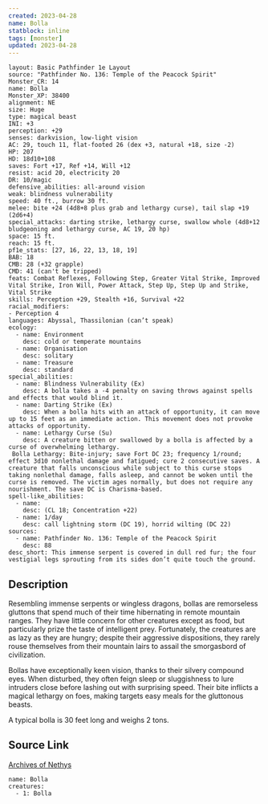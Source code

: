 ```yaml
---
created: 2023-04-28
name: Bolla
statblock: inline
tags: [monster]
updated: 2023-04-28
---
```

```statblock
layout: Basic Pathfinder 1e Layout
source: "Pathfinder No. 136: Temple of the Peacock Spirit"
Monster_CR: 14
name: Bolla
Monster_XP: 38400
alignment: NE
size: Huge
type: magical beast
INI: +3
perception: +29
senses: darkvision, low-light vision
AC: 29, touch 11, flat-footed 26 (dex +3, natural +18, size -2)
HP: 207
HD: 18d10+108
saves: Fort +17, Ref +14, Will +12
resist: acid 20, electricity 20
DR: 10/magic
defensive_abilities: all-around vision
weak: blindness vulnerability
speed: 40 ft., burrow 30 ft.
melee: bite +24 (4d8+8 plus grab and lethargy curse), tail slap +19 (2d6+4)
special_attacks: darting strike, lethargy curse, swallow whole (4d8+12 bludgeoning and lethargy curse, AC 19, 20 hp)
space: 15 ft.
reach: 15 ft.
pf1e_stats: [27, 16, 22, 13, 18, 19]
BAB: 18
CMB: 28 (+32 grapple)
CMD: 41 (can't be tripped)
feats: Combat Reflexes, Following Step, Greater Vital Strike, Improved Vital Strike, Iron Will, Power Attack, Step Up, Step Up and Strike, Vital Strike
skills: Perception +29, Stealth +16, Survival +22
racial_modifiers:
- Perception 4
languages: Abyssal, Thassilonian (can’t speak)
ecology:
  - name: Environment
    desc: cold or temperate mountains
  - name: Organisation
    desc: solitary
  - name: Treasure
    desc: standard
special_abilities:
  - name: Blindness Vulnerability (Ex)
    desc: A bolla takes a -4 penalty on saving throws against spells and effects that would blind it.
  - name: Darting Strike (Ex)
    desc: When a bolla hits with an attack of opportunity, it can move up to 15 feet as an immediate action. This movement does not provoke attacks of opportunity.
  - name: Lethargy Curse (Su)
    desc: A creature bitten or swallowed by a bolla is affected by a curse of overwhelming lethargy.
 Bolla Lethargy: Bite-injury; save Fort DC 23; frequency 1/round; effect 3d10 nonlethal damage and fatigued; cure 2 consecutive saves. A creature that falls unconscious while subject to this curse stops taking nonlethal damage, falls asleep, and cannot be woken until the curse is removed. The victim ages normally, but does not require any nourishment. The save DC is Charisma-based.
spell-like_abilities:
  - name:
    desc: (CL 18; Concentration +22)
  - name: 1/day
    desc: call lightning storm (DC 19), horrid wilting (DC 22)
sources:
  - name: Pathfinder No. 136: Temple of the Peacock Spirit
    desc: 88
desc_short: This immense serpent is covered in dull red fur; the four vestigial legs sprouting from its sides don’t quite touch the ground.
```
## Description
Resembling immense serpents or wingless dragons, bollas are remorseless gluttons that spend much of their time hibernating in remote mountain ranges. They have little concern for other creatures except as food, but particularly prize the taste of intelligent prey. Fortunately, the creatures are as lazy as they are hungry; despite their aggressive dispositions, they rarely rouse themselves from their mountain lairs to assail the smorgasbord of civilization.

 Bollas have exceptionally keen vision, thanks to their silvery compound eyes. When disturbed, they often feign sleep or sluggishness to lure intruders close before lashing out with surprising speed. Their bite inflicts a magical lethargy on foes, making targets easy meals for the gluttonous beasts.

 A typical bolla is 30 feet long and weighs 2 tons. 
## Source Link
[Archives of Nethys](https://aonprd.com/MonsterDisplay.aspx?ItemName=Bolla)
```encounter-table
name: Bolla
creatures:
  - 1: Bolla
```
